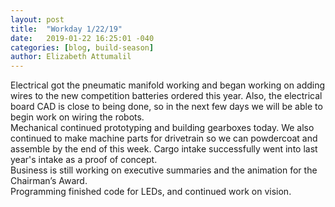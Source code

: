 ```yaml
---
layout: post
title:  "Workday 1/22/19"
date:   2019-01-22 16:25:01 -040
categories: [blog, build-season]
author: Elizabeth Attumalil
---
```

Electrical got the pneumatic manifold working and began working on adding wires to the new competition batteries ordered this year. Also, the electrical board CAD is close to being done, so in the next few days we will be able to begin work on wiring the robots.  
Mechanical continued prototyping and building gearboxes today. We also continued to make machine parts for drivetrain so we can powdercoat and assemble by the end of this week. Cargo intake successfully went into last year's intake as a proof of concept.  
Business is still working on executive summaries and the animation for the Chairman’s Award.  
Programming finished code for LEDs, and continued work on vision.
